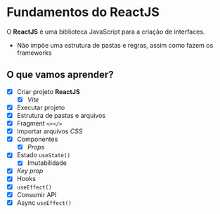 # Fundamentos do ReactJS

O **ReactJS** é uma biblioteca JavaScript para a criação de interfaces.

* Não impõe uma estrutura de pastas e regras, assim como fazem os frameworks

## O que vamos aprender?

* [x] Criar projeto **ReactJS**
    * [x] *Vite*
* [x] Executar projeto
* [x] Estrutura de pastas e arquivos
* [x] Fragment `<></>`
* [x] Importar arquivos *CSS*
* [x] Componentes
    * [x] *Props*
* [x] Estado `useState()`
    * [x] Imutabilidade
* [x] *Key prop*
* [x] Hooks
* [x] `useEffect()`
* [x] Consumir API
* [x] Async `useEffect()`
